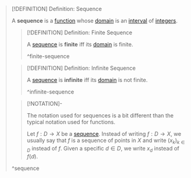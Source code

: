 >[!DEFINITION] Definition: Sequence
>
>A **sequence** is a [function](../index.md) whose [domain](../index.md) is an [interval](../../../Set%20Theory/Ordering/Intervals.md) of [integers](TODO).
>
>>[!DEFINITION] Definition: Finite Sequence
>>
>>A [sequence](Sequence.md) is **finite** iff its [domain](../index.md) is finite.
>>
>>^finite-sequence
>>
>
>>[!DEFINITION] Definition: Infinite Sequence
>>
>>A [sequence](Sequence.md) is **infinite** iff its [domain](../index.md) is not finite.
>>
>>^infinite-sequence
>
>>[!NOTATION]-
>>
>>The notation used for sequences is a bit different than the typical notation used for functions.
>>
>>Let $f: D \to X$ be a [sequence](Sequence.md). Instead of writing $f: D \to X$, we usually  say that $f$ is a sequence of points in $X$ and write $(x_k)_{k \in D}$ instead of $f$. Given a specific $d \in D$, we write $x_d$ instead of $f(d)$.
>>
>
>^sequence
>